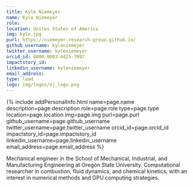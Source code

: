 ```yaml
---
title: Kyle Niemeyer
name: Kyle Niemeyer
role:
location: Unites States of America
img: Kyle.jpg
purl: https://niemeyer-research-group.github.io/
github_username: kyleniemeyer
twitter_username: kyleniemeyer
orcid_id: 0000-0003-4425-7097
impactstory_id:
linkedin_username: kyleniemeyer
email_address:
type: lead
logo: img/logos/oj_logo.png
---
```


<!--HTML / LIQUID stuff to render picture and links  -->
{% include addPersonalInfo.html name=page.name description=page.description role=page.role type=page.type location=page.location img=page.img purl=page.purl github_username=page.github_username twitter_username=page.twitter_username orcid_id=page.orcid_id impactstory_id=page.impactstory_id linkedin_username=page.linkedin_username email_address=page.email_address %}

<!-- START OF FREE MARKDOWN  -->
 Mechanical engineer in the School of Mechanical, Industrial, and Manufacturing Engineering at Oregon State University. Computational researcher in combustion, fluid dynamics, and chemical kinetics, with an interest in numerical methods and GPU computing strategies. 
